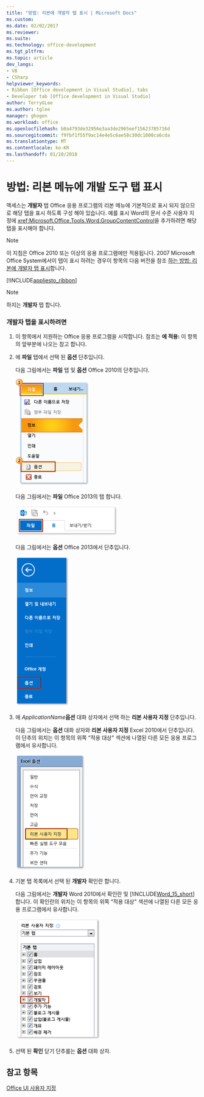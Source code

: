 ```yaml
---
title: "방법: 리본에 개발자 탭 표시 | Microsoft Docs"
ms.custom: 
ms.date: 02/02/2017
ms.reviewer: 
ms.suite: 
ms.technology: office-development
ms.tgt_pltfrm: 
ms.topic: article
dev_langs:
- VB
- CSharp
helpviewer_keywords:
- Ribbon [Office development in Visual Studio], tabs
- Developer tab [Office development in Visual Studio]
author: TerryGLee
ms.author: tglee
manager: ghogen
ms.workload: office
ms.openlocfilehash: b0a4793de32956e3aa3de2965eef15623785716d
ms.sourcegitcommit: f9fbf1f55f9ac14e4e5c6ae58c30dc1800ca6cda
ms.translationtype: MT
ms.contentlocale: ko-KR
ms.lasthandoff: 01/10/2018
---
```

# <a name="how-to-show-the-developer-tab-on-the-ribbon"></a>방법: 리본 메뉴에 개발 도구 탭 표시
  액세스는 **개발자** 탭 Office 응용 프로그램의 리본 메뉴에 기본적으로 표시 되지 않으므로 해당 탭을 표시 하도록 구성 해야 있습니다. 예를 표시 Word의 문서 수준 사용자 지정에 <xref:Microsoft.Office.Tools.Word.GroupContentControl>을 추가하려면 해당 탭을 표시해야 합니다.  
  
> [!NOTE]  
>  이 지침은 Office 2010 또는 이상의 응용 프로그램에만 적용됩니다. 2007 Microsoft Office System에서이 탭이 표시 하려는 경우이 항목의 다음 버전을 참조 [하는 방법: 리본에 개발자 탭 표시](http://msdn.microsoft.com/library/bb608625(v=vs.90).aspx)합니다.  
  
 [!INCLUDE[appliesto_ribbon](../vsto/includes/appliesto-ribbon-md.md)]  
  
> [!NOTE]  
>  하지는 **개발자** 탭 합니다.  
  
### <a name="to-show-the-developer-tab"></a>개발자 탭을 표시하려면  
  
1.  이 항목에서 지원하는 Office 응용 프로그램을 시작합니다. 참조는 **에 적용:** 이 항목의 앞부분에 나오는 참고 합니다.  
  
2.  에 **파일** 탭에서 선택 된 **옵션** 단추입니다.  
  
     다음 그림에서는 **파일** 탭 및 **옵션** Office 2010의 단추입니다.  
  
     ![Outlook 2010에서 옵션 파일을 선택](../vsto/media/vsto-office-file-tab.png "Outlook 2010에서 옵션 파일을 선택")  
  
     다음 그림에서는 **파일** Office 2013의 탭 합니다.  
  
     ![Outlook 2013의 파일 탭](../vsto/media/vsto-office2013-filetab.png "Outlook 2013의 파일 탭")  
  
     다음 그림에서는 **옵션** Office 2013에서 단추입니다.  
  
     ![Outlook 2013 Preview의 옵션 단추](../vsto/media/vsto-office2013-optionsbutton.png "Outlook 2013 preview에서의 옵션 단추")  
  
3.  에 *ApplicationName***옵션** 대화 상자에서 선택 하는 **리본 사용자 지정** 단추입니다.  
  
     다음 그림에서는 **옵션** 대화 상자와 **리본 사용자 지정** Excel 2010에서 단추입니다. 이 단추의 위치는 이 항목의 위쪽 “적용 대상" 섹션에 나열된 다른 모든 응용 프로그램에서 유사합니다.  
  
     ![리본 사용자 지정 단추](../vsto/media/vsto-office2010-customizeribbonbutton.png "리본 사용자 지정 단추")  
  
4.  기본 탭 목록에서 선택 된 **개발자** 확인란 합니다.  
  
     다음 그림에서는 **개발자** Word 2010에서 확인란 및 [!INCLUDE[Word_15_short](../vsto/includes/word-15-short-md.md)]합니다. 이 확인란의 위치는 이 항목의 위쪽 “적용 대상" 섹션에 나열된 다른 모든 응용 프로그램에서 유사합니다.  
  
     ![Word 옵션 대화 상자에서 개발자 확인란](../vsto/media/vsto-office2010-developercheckbox.png "Word 옵션 대화 상자에서의 개발자 확인란")  
  
5.  선택 된 **확인** 닫기 단추를는 **옵션** 대화 상자.  
  
## <a name="see-also"></a>참고 항목  
 [Office UI 사용자 지정](../vsto/office-ui-customization.md)  
  
  
